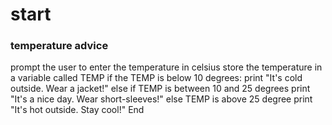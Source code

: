 # start
### temperature advice
 prompt the user to enter the temperature in celsius 
 store the temperature in a variable called TEMP
 if the TEMP is below 10 degrees:
 print "It's cold outside. Wear a jacket!"
 else if TEMP is between 10 and 25 degrees 
 print "It's a nice day. Wear short-sleeves!"
 else TEMP is above 25 degree
 print "It's hot outside. Stay cool!"
 End